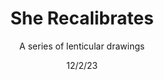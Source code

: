 ---
title: She Recalibrates
subtitle: A series of lenticular drawings
date: 12/2/23
image: the Future Waters film still 2.jpg
thumbnail: Dark Matter Radio.jpg
related: []
---